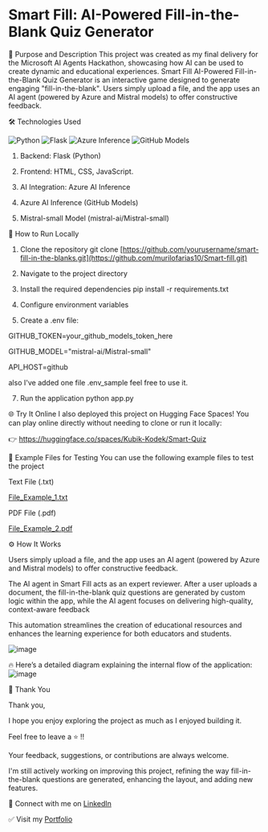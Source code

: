 # Smart Fill: AI-Powered Fill-in-the-Blank Quiz Generator

🎯 Purpose and Description
This project was created as my final delivery for the Microsoft AI Agents Hackathon, showcasing how AI can be used to create dynamic and educational experiences. Smart Fill AI-Powered Fill-in-the-Blank Quiz Generator is an interactive game designed to generate engaging "fill-in-the-blank".
Users simply upload a file, and the app uses an AI agent (powered by Azure and Mistral models) to offer constructive feedback.

🛠️ Technologies Used

![Python](https://img.shields.io/badge/Python-3.10-blue)
![Flask](https://img.shields.io/badge/Flask-Web_Framework-lightgrey)
![Azure Inference](https://img.shields.io/badge/Azure-AI_Inference-blueviolet)
![GitHub Models](https://img.shields.io/badge/GitHub-Models-181717)

1. Backend: Flask (Python)

2. Frontend: HTML, CSS, JavaScript. 

3. AI Integration: Azure AI Inference

4. Azure AI Inference (GitHub Models)

5. Mistral-small Model (mistral-ai/Mistral-small)


🚀 How to Run Locally

1. Clone the repository
git clone [https://github.com/yourusername/smart-fill-in-the-blanks.git](https://github.com/murilofarias10/Smart-fill.git)

2. Navigate to the project directory

3. Install the required dependencies
pip install -r requirements.txt

4. Configure environment variables

5. Create a .env file:
   
GITHUB_TOKEN=your_github_models_token_here

GITHUB_MODEL="mistral-ai/Mistral-small"

API_HOST=github

also I've added one file .env_sample feel free to use it.

7. Run the application
python app.py

🌐 Try It Online
I also deployed this project on Hugging Face Spaces!
You can play online directly without needing to clone or run it locally:

👉 https://huggingface.co/spaces/Kubik-Kodek/Smart-Quiz

📂 Example Files for Testing
You can use the following example files to test the project 

Text File (.txt)

[File_Example_1.txt](https://github.com/user-attachments/files/19931296/File_Example_1.txt)

PDF File (.pdf)

[File_Example_2.pdf](https://github.com/user-attachments/files/19931305/File_Example_2.pdf)

⚙️ How It Works

Users simply upload a file, and the app uses an AI agent (powered by Azure and Mistral models) to offer constructive feedback.

The AI agent in Smart Fill acts as an expert reviewer. After a user uploads a document, the fill-in-the-blank quiz questions are generated by custom logic within the app, while the AI agent focuses on delivering high-quality, context-aware feedback

This automation streamlines the creation of educational resources and enhances the learning experience for both educators and students.

![image](https://github.com/user-attachments/assets/12e15bc0-93d4-468e-9754-fedc610ff505)


🔥 Here’s a detailed diagram explaining the internal flow of the application:
![image](https://github.com/user-attachments/assets/d6bad1eb-c3d5-4153-983b-2b4b9ff7673d)


🙏 Thank You

Thank you,

I hope you enjoy exploring the project as much as I enjoyed building it.

Feel free to leave a ⭐️ !!

Your feedback, suggestions, or contributions are always welcome.

I'm still actively working on improving this project, refining the way fill-in-the-blank questions are generated, enhancing the layout, and adding new features.

🔗 Connect with me on [LinkedIn](https://www.linkedin.com/in/murilofarias10/)

✅ Visit my [Portfolio](https://murilofarias.netlify.app/)





